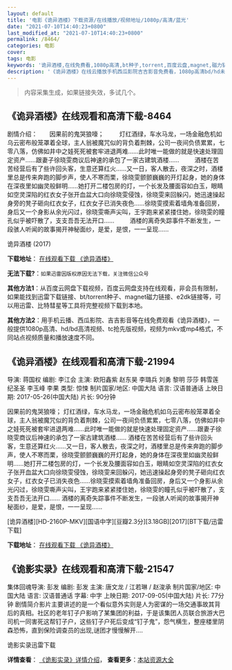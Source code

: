```yaml
---
layout: default
title: '电影《诡异酒楼》下载资源/在线播放/视频地址/1080p/高清/蓝光'
date: "2021-07-10T14:40:23+0800"
last_modified_at: "2021-07-10T14:40:23+0800"
permalink: /8464/
categories: 电影
cover:
tags: 电影
keywords: '诡异酒楼,在线免费看,1080p高清,bt种子,torrent,百度云盘,magnet,磁力链,迅雷下载资源'
description: '《诡异酒楼》在线云播放手机西瓜影院吉吉影音免费看，1080p高清bd/hd未删减完整版和tc抢先枪版，mkv/mp4格式，附带bt/torrent种子、magnet/磁力链、百度云盘、网盘资源迅雷下载链接'
---
```


>内容采集生成，如果链接失效，多试几个。


## 《诡异酒楼》在线观看和高清下载-8464

剧情介绍：　　因果前的鬼哭狼嚎；  　　灯红酒绿，车水马龙，一场金融危机如乌云密布般笼罩着全球，主人翁被魔咒似的背负着荆棘，公司一夜间负债累累，七零八落，仿佛如井中之娃死死被套牢进退两难……此时唯一能做的就是快速处理固定资产……跟妻子徐晓雯商议后神速的承包了一家古建筑酒楼……  　　酒楼在苦苦经营后有了些许回头客，生意还算红火……又一日，客人散去，夜深之时，酒楼里总是传来奔跑的脚步声，使人不寒而栗，徐晓雯颤颤巍巍的开灯起身，她的身体在深夜里如幽灵般鲜明……她打开二楼包房的灯，一个长发及腰面容如白玉，眼睛如空灵深陷的红衣女子张开血盆大口向徐晓雯侵蚀，徐晓雯来回躲闪，她迅速操起身旁的凳子砸向红衣女子，红衣女子已消失夜色……徐晓雯摸索着墙角准备回房，身后又一个身影从余光闪过，徐晓雯嘶声尖叫，王宇跑来紧紧搂住她，徐晓雯的瞳孔似乎被吓散了，支支吾吾无法开口……  　　酒楼的离奇失踪事件不断发生，一段骇人听闻的故事揭开神秘面纱，是爱，是恨，一一呈现……


诡异酒楼 (2017)

**下载地址**： [在线观看下载 《诡异酒楼》](https://www.btbtdy.me/btdy/dy10946.html) 


**无法下载?**：`如果迅雷因版权原因无法下载，关注微信公众号 `

**其他方法1**：从百度云网盘下载视频，百度云网盘支持在线观看，非会员有限制，如果能找到迅雷下载链接、bt/torrent种子、magnet磁力链接、e2dk链接等，可以用迅雷、比特彗星等工具将完整视频下载到本地。

**其他方法2**：用手机云播、西瓜影院、吉吉影音等在线免费观看《诡异酒楼》，一般提供1080p高清、hd/bd高清视频、tc抢先版视频，视频为mkv或mp4格式，不同站点视频质量和播放速度不同。


## 《诡异酒楼》在线观看和高清下载-21994

导演: 蒋国权 编剧: 李江会 主演: 欧阳鑫紫 赵东昊 李璐兵 刘勇 黎明 莎莎 韩雪莲 纪圣圣 李玉峰 李果 类型: 惊悚 制片国家/地区: 中国大陆 语言: 汉语普通话 上映日期: 2017-05-26(中国大陆) 片长: 90分钟

因果前的鬼哭狼嚎； 灯红酒绿，车水马龙，一场金融危机如乌云密布般笼罩着全球，主人翁被魔咒似的背负着荆棘，公司一夜间负债累累，七零八落，仿佛如井中之娃死死被套牢进退两难……此时唯一能做的就是快速处理固定资产……跟妻子徐晓雯商议后神速的承包了一家古建筑酒楼…… 酒楼在苦苦经营后有了些许回头客，生意还算红火……又一日，客人散去，夜深之时，酒楼里总是传来奔跑的脚步声，使人不寒而栗，徐晓雯颤颤巍巍的开灯起身，她的身体在深夜里如幽灵般鲜明……她打开二楼包房的灯，一个长发及腰面容如白玉，眼睛如空灵深陷的红衣女子张开血盆大口向徐晓雯侵蚀，徐晓雯来回躲闪，她迅速操起身旁的凳子砸向红衣女子，红衣女子已消失夜色……徐晓雯摸索着墙角准备回房，身后又一个身影从余光闪过，徐晓雯嘶声尖叫，王宇跑来紧紧搂住她，徐晓雯的瞳孔似乎被吓散了，支支吾吾无法开口…… 酒楼的离奇失踪事件不断发生，一段骇人听闻的故事揭开神秘面纱，是爱，是恨，一一呈现……


[诡异酒楼][HD-2160P-MKV][国语中字][豆瓣2.3分][3.18GB][2017][BT下载/迅雷下载]

**下载地址**： [在线观看下载 《诡异酒楼》](https://www.btdx8.com/torrent/gyjl_2017.html) 


## 《诡影实录》在线观看和高清下载-21547

集体回魂导演: 彭发 编剧: 彭发 主演: 唐文龙 / 江若琳 / 赵浚承 制片国家/地区: 中国大陆 语言: 汉语普通话 字幕: 中字 上映日期: 2017-09-05(中国大陆) 片长: 77分钟 剧情简介影片主要讲述的是一个看似意外实则是人为密谋的一场交通事故其背后的真相。社区的老年钉子户影响了某集团的利益，于是该集团人员联合旅游大巴司机一同害死这帮钉子户，这些钉子户死后变成“钉子鬼”，怨气横生，整座楼里阴森恐怖，直到保险调查员的出现,谜团才慢慢解开….


诡影实录迅雷下载

**详情查看**： [《诡影实录》详情介绍](/movie/21547/)， **查看更多**：[本站资源大全](/movie/t/all/)


